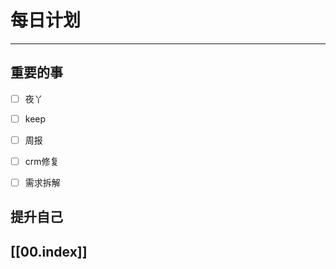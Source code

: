 
# 每日计划
---
## 重要的事

- [ ]    夜丫
- [ ]   keep
- [ ]  周报
- [ ] crm修复
- [ ] 需求拆解



## 提升自己

  



## [[00.index]]










